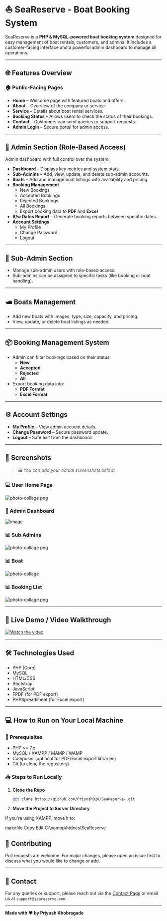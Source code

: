 # ⛵ SeaReserve - Boat Booking System

SeaReserve is a **PHP & MySQL-powered boat booking system** designed for easy management of boat rentals, customers, and admins. It includes a customer-facing interface and a powerful admin dashboard to manage all operations.

---

## 🌐 Features Overview

### 🏠 Public-Facing Pages
- **Home** – Welcome page with featured boats and offers.
- **About** – Overview of the company or service.
- **Service** – Details about boat rental services.
- **Booking Status** – Allows users to check the status of their bookings.
- **Contact** – Customers can send queries or support requests.
- **Admin Login** – Secure portal for admin access.

---

## 🔐 Admin Section (Role-Based Access)
Admin dashboard with full control over the system:

- **Dashboard** – Displays key metrics and system stats.
- **Sub-Admins** – Add, view, update, and delete sub-admin accounts.
- **Boats** – Add and manage boat listings with availability and pricing.
- **Booking Management**
  - New Bookings
  - Accepted Bookings
  - Rejected Bookings
  - All Bookings
  - Export booking data to **PDF** and **Excel**
- **B/w Dates Report** – Generate booking reports between specific dates.
- **Account Settings**
  - My Profile
  - Change Password
  - Logout

---

## 👥 Sub-Admin Section
- Manage sub-admin users with role-based access.
- Sub-admins can be assigned to specific tasks (like booking or boat handling).

---

## 🛥️ Boats Management
- Add new boats with images, type, size, capacity, and pricing.
- View, update, or delete boat listings as needed.

---

## 📦 Booking Management System
- Admin can filter bookings based on their status:
  - **New**
  - **Accepted**
  - **Rejected**
  - **All**
- Export booking data into:
  - **PDF Format**
  - **Excel Format**

---

## ⚙️ Account Settings
- **My Profile** – View admin account details.
- **Change Password** – Secure password update.
- **Logout** – Safe exit from the dashboard.

---

## 📸 Screenshots

> 🖼️ _You can add your actual screenshots below:_

### 💻 User Home Page
![photo-collage png](https://github.com/user-attachments/assets/8d8879eb-ee19-4bfa-a340-7da2c5f97074)

### 🔐 Admin Dashboard
![image](https://github.com/user-attachments/assets/501e1793-de9c-4e35-9fee-5be6b74f211a)

### 📊 Sub Admins
![photo-collage png](https://github.com/user-attachments/assets/f70a9875-667b-4218-92dd-4c6e6e587f65)

### 📊 Boat
![photo-collage](https://github.com/user-attachments/assets/c1cbf3af-8e3a-47cb-8b50-b409ebc8549d)


### 📊 Booking List
![photo-collage png](https://github.com/user-attachments/assets/f13a5f72-66ca-4767-a101-b6462579a35f)




---

## 🎥 Live Demo / Video Walkthrough

[![Watch the video](https://img.youtube.com/vi/dQw4w9WgXcQ/0.jpg)](https://youtu.be/OHUwL4zsJeY)


---

## 🛠️ Technologies Used
- PHP (Core)
- MySQL
- HTML/CSS
- Bootstrap
- JavaScript
- FPDF (for PDF export)
- PHPSpreadsheet (for Excel export)

---



## 💻 How to Run on Your Local Machine
### 🔧 Prerequisites
- PHP >= 7.x
- MySQL / XAMPP / MAMP / WAMP
- Composer (optional for PDF/Excel export libraries)
- Git (to clone the repository)

### 📥 Steps to Run Locally

1. **Clone the Repo**

      ```bash
      git clone https://github.com/Priyush02K/SeaReserve-.git

2. **Move the Project to Server Directory**

If you're using XAMPP, move it to:

makefile
Copy
Edit
C:\xampp\htdocs\SeaReserve


## 🤝 Contributing
Pull requests are welcome. For major changes, please open an issue first to discuss what you would like to change or add.

---

## 📧 Contact
For any queries or support, please reach out via the [Contact Page](#) or email us at `support@seareserve.com`.

---

**Made with ❤️ by Priyush Khobragade**
